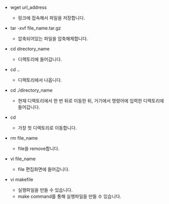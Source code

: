 * wget url_address
  + 링크에 접속해서 파일을 저장합니다.

* tar -xvf file_name.tar.gz
  + 압축되어있는 파일을 압축해제합니다.
  
* cd directory_name
  + 디렉토리에 들어갑니다.
  
* cd ..
  + 디렉토리에서 나옵니다.
  
* cd ./directory_name
  + 현재 디렉토리에서 한 번 뒤로 이동한 뒤, 거기에서 명령어에 입력한 디렉토리에 들어갑니다.
  
* cd
  + 가장 첫 디렉토리로 이동합니다.
  
* rm file_name
  + file을 remove합니다.
  
* vi file_name
  + file 편집화면에 들어갑니다.
  
* vi makefile
  + 실행파일을 만들 수 있습니다.
  + make command를 통해 실행파일을 만들 수 있습니다.
